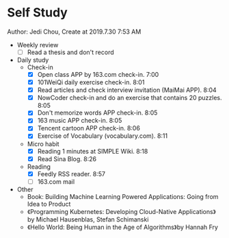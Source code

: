 # Self Study

Author: Jedi Chou, Create at 2019.7.30 7:53 AM

* Weekly review
  -[ ] Read a thesis and don't record

* Daily study
  * Check-in
    -[x] Open class APP by 163.com check-in. 7:00
    -[x] 101WeiQi daily exercise check-in. 8:01
    -[x] Read articles and check interview invitation (MaiMai APP). 8:04
    -[x] NowCoder check-in and do an exercise that contains 20 puzzles. 8:05
    -[x] Don't memorize words APP check-in. 8:05
    -[x] 163 music APP check-in. 8:05
    -[x] Tencent cartoon APP check-in. 8:06
    -[x] Exercise of Vocabulary (vocabulary.com). 8:11

  * Micro habit
    -[x] Reading 1 minutes at SIMPLE Wiki. 8:18
    -[x] Read Sina Blog. 8:26

  * Reading
    -[x] Feedly RSS reader. 8:57
    -[ ] 163.com mail

* Other
  * Book: Building Machine Learning Powered Applications: Going from Idea to Product
  * 《Programming Kubernetes: Developing Cloud-Native Applications》by Michael Hausenblas, Stefan Schimanski 
  * 《Hello World: Being Human in the Age of Algorithms》by Hannah Fry 
